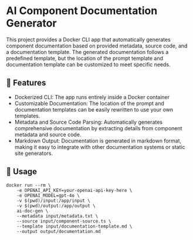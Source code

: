 # AI Component Documentation Generator

This project provides a Docker CLI app that automatically generates component documentation based on provided metadata, source code, and a documentation template. The generated documentation follows a predefined template, but the location of the prompt template and documentation template can be customized to meet specific needs.

## 🚀 Features

- Dockerized CLI: The app runs entirely inside a Docker container
- Customizable Documentation: The location of the prompt and documentation templates can be easily rewritten to use your own templates.
- Metadata and Source Code Parsing: Automatically generates comprehensive documentation by extracting details from component metadata and source code.
- Markdown Output: Documentation is generated in markdown format, making it easy to integrate with other documentation systems or static site generators.

## 🔧 Usage

```shell
docker run --rm \
    -e OPENAI_API_KEY=your-openai-api-key-here \
    -e OPENAI_MODEL=gpt-4o \
    -v $(pwd)/input:/app/input \
    -v $(pwd)/output:/app/output \
    ai-doc-gen \
    --metadata input/metadata.txt \
    --source input/component-source.ts \
    --template input/documentation-template.md \
    --output output/documentation.md

```

